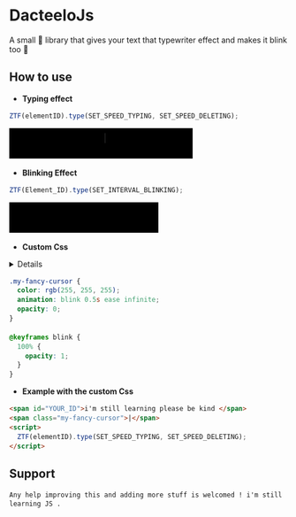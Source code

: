 # DacteeloJs

A small 💩 library that gives your text that typewriter effect and makes it blink too 😤

## How to use

- **Typing effect**

```javascript
ZTF(elementID).type(SET_SPEED_TYPING, SET_SPEED_DELETING);
```

![Screenshot](demo/typing.gif)

- **Blinking Effect**

```javascript
ZTF(Element_ID).type(SET_INTERVAL_BLINKING);
```

![Screenshot](demo/blinking.gif)

- **Custom Css**
<details>
  
  <p>For a more fancy look add the following css to animate the cursor</p>
</details>

```css
.my-fancy-cursor {
  color: rgb(255, 255, 255);
  animation: blink 0.5s ease infinite;
  opacity: 0;
}

@keyframes blink {
  100% {
    opacity: 1;
  }
}
```

- **Example with the custom Css**

```html
<span id="YOUR_ID">i'm still learning please be kind </span>
<span class="my-fancy-cursor">|</span>
<script>
  ZTF(elementID).type(SET_SPEED_TYPING, SET_SPEED_DELETING);
</script>
```

## Support

```
Any help improving this and adding more stuff is welcomed ! i'm still learning JS .
```
